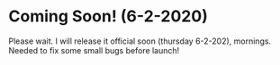# Coming Soon! (6-2-2020)

Please wait. I will release it official soon (thursday 6-2-202), mornings. Needed to fix some small bugs before launch!
